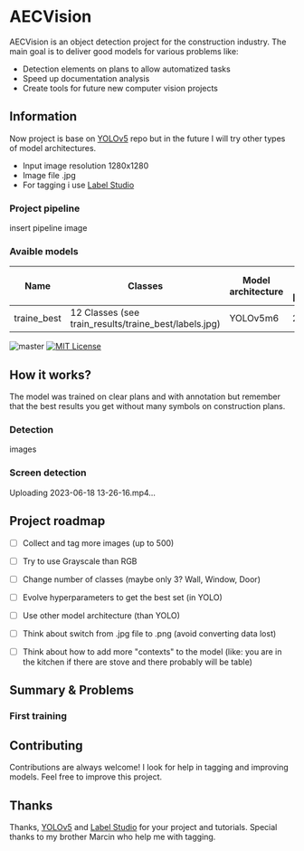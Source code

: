 
# AECVision

AECVision is an object detection project for the construction industry. The main goal is to deliver good models for various problems like:
- Detection elements on plans to allow automatized tasks
- Speed up documentation analysis
- Create tools for future new computer vision projects 

## Information

Now project is base on [YOLOv5](https://github.com/ultralytics/yolov5) repo but in the future I will try other types of model architectures.

- Input image resolution 1280x1280
- Image file .jpg
- For tagging i use [Label Studio](https://labelstud.io/)

### Project pipeline
insert pipeline image

### Avaible models

| Name | Classes | Model architecture | Number of training images [original/augmented] |
|------|---------|--------------------|------------------|
| traine_best | 12 Classes (see train_results/traine_best/labels.jpg) |  YOLOv5m6 | 252 / 1204 |


![master](https://img.shields.io/github/last-commit/badges/shields/master)
[![MIT License](https://img.shields.io/badge/License-GPLv3-blue.svg)](https://github.com/PawelKinczyk/AECVision/blob/main/LICENSE) 



## How it works?

The model was trained on clear plans and with annotation but remember that the best results you get without many symbols on construction plans. 

### Detection

images

### Screen detection


Uploading 2023-06-18 13-26-16.mp4…



## Project roadmap

- [ ]  Collect and tag more images (up to 500)
- [ ]  Try to use Grayscale than RGB
- [ ]  Change number of classes (maybe only 3? Wall, Window, Door)
- [ ]  Evolve hyperparameters to get the best set (in YOLO)
- [ ]  Use other model architecture (than YOLO)
- [ ]  Think about switch from .jpg file to .png (avoid converting data lost)
- [ ]  Think about how to add more "contexts" to the model (like: you are in the kitchen if there are stove and there probably will be table)


## Summary & Problems

### First training


## Contributing

Contributions are always welcome! I look for help in tagging and improving models. Feel free to improve this project.


## Thanks

Thanks, [YOLOv5](https://github.com/ultralytics/yolov5) and [Label Studio](https://labelstud.io/) for your project and tutorials.
Special thanks to my brother Marcin who help me with tagging.

